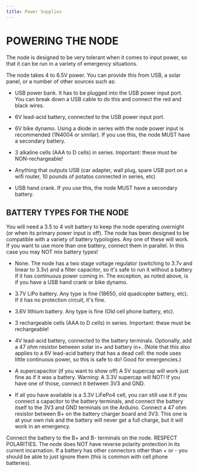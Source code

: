 ```yaml
---
title: Power Supplies
---
```


# POWERING THE NODE

The node is designed to be very tolerant when it comes to input power, so that it can be run in a variety of emergency situations.

The node takes 4 to 6.5V power. You can provide this from USB, a solar panel, or a number of other sources such as:

* USB power bank. It has to be plugged into the USB power input port. You can break down a USB cable to do this and connect the red and black wires.

* 6V lead-acid battery, connected to the USB power input port.

* 6V bike dynamo. Using a diode in series with the node power input is recommended (1N4004 or similar). If you use this, the node MUST have a secondary battery.

* 3 alkaline cells (AAA to D cells) in series. Important: these must be NON-rechargeable!

* Anything that outputs USB (car adapter, wall plug, spare USB port on a wifi router, 10 pounds of potatos connected in series, etc)

* USB hand crank. If you use this, the node MUST have a secondary battery.

## BATTERY TYPES FOR THE NODE

You will need a 3.5 to 4 volt battery to keep the node operating overnight (or when its primary power input is off). The node has been designed to be compatible with a variety of battery typologies. Any one of these will work. If you want to use more than one battery, connect them in parallel. In this case you may NOT mix battery types!

* None. The node has a two stage voltage regulator (switching to 3.7v and linear to 3.3v) and a filter capacitor, so it's safe to run it without a battery if it has continuous power coming in. The exception, as noted above, is if you have a USB hand crank or bike dynamo.

* 3.7V LiPo battery. Any type is fine (18650, old quadcopter battery, etc). If it has no protection circuit, it's fine.

* 3.6V lithium battery. Any type is fine (Old cell phone battery, etc).

* 3 rechargeable cells (AAA to D cells) in series. Important: these must be rechargeable!

* 4V lead-acid battery, connected to the battery terminals. Optionally, add a 47 ohm resistor between solar in+ and battery in+. (Note that this also applies to a 6V lead-acid battery that has a dead cell: the node uses little continuous power, so this is safe to do! Good for emergencies.)

* A supercapacitor (if you want to show off) A 5V supercap will work just fine as if it was a battery. Warning: A 3.3V supercap will NOT! If you have one of those, connect it between 3V3 and GND.

* If all you have available is a 3.3V LiFePo4 cell, you can still use it if you connect a capacitor to the battery terminals, and connect the battery itself to the 3V3 and GND terminals on the Arduino. Connect a 47 ohm resistor between B+ on the battery charger board and 3V3. This one is at your own risk and the battery will never get a full charge, but it will work in an emergency.

Connect the battery to the B+ and B- terminals on the node. RESPECT POLARITIES. The node does NOT have reverse polarity protection in its current incarnation. If a battery has other connectors other than + or - you should be able to just ignore them (this is common with cell phone batteries).